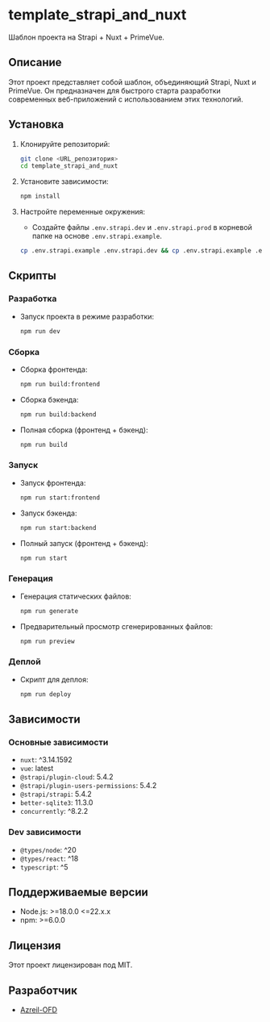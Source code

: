 # template_strapi_and_nuxt

Шаблон проекта на Strapi + Nuxt + PrimeVue.

## Описание

Этот проект представляет собой шаблон, объединяющий Strapi, Nuxt и PrimeVue. Он предназначен для быстрого старта разработки современных веб-приложений с использованием этих технологий.

## Установка

1. Клонируйте репозиторий:
   ```bash
   git clone <URL_репозитория>
   cd template_strapi_and_nuxt
   ```

2. Установите зависимости:
   ```bash
   npm install
   ```

3. Настройте переменные окружения:
   - Создайте файлы `.env.strapi.dev` и `.env.strapi.prod` в корневой папке на основе `.env.strapi.example`.
    ```bash
    cp .env.strapi.example .env.strapi.dev && cp .env.strapi.example .env.strapi.prod
    ```
## Скрипты

### Разработка

- Запуск проекта в режиме разработки:
  ```bash
  npm run dev
  ```

### Сборка

- Сборка фронтенда:
  ```bash
  npm run build:frontend
  ```

- Сборка бэкенда:
  ```bash
  npm run build:backend
  ```

- Полная сборка (фронтенд + бэкенд):
  ```bash
  npm run build
  ```

### Запуск

- Запуск фронтенда:
  ```bash
  npm run start:frontend
  ```

- Запуск бэкенда:
  ```bash
  npm run start:backend
  ```

- Полный запуск (фронтенд + бэкенд):
  ```bash
  npm run start
  ```

### Генерация

- Генерация статических файлов:
  ```bash
  npm run generate
  ```

- Предварительный просмотр сгенерированных файлов:
  ```bash
  npm run preview
  ```

### Деплой

- Скрипт для деплоя:
  ```bash
  npm run deploy
  ```

## Зависимости

### Основные зависимости

- `nuxt`: ^3.14.1592
- `vue`: latest
- `@strapi/plugin-cloud`: 5.4.2
- `@strapi/plugin-users-permissions`: 5.4.2
- `@strapi/strapi`: 5.4.2
- `better-sqlite3`: 11.3.0
- `concurrently`: ^8.2.2

### Dev зависимости

- `@types/node`: ^20
- `@types/react`: ^18
- `typescript`: ^5

## Поддерживаемые версии

- Node.js: >=18.0.0 <=22.x.x
- npm: >=6.0.0

## Лицензия

Этот проект лицензирован под MIT.

## Разработчик
- [Azreil-OFD](https://github.com/Azreil-OFD)